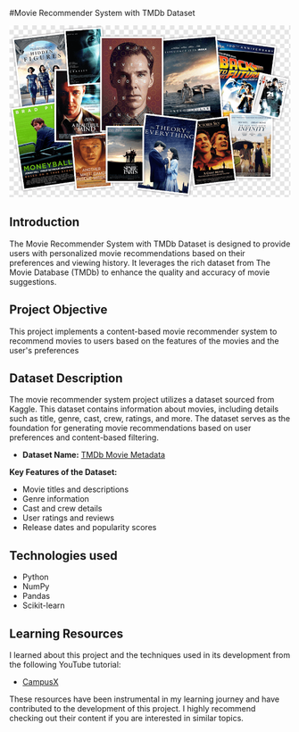 #Movie Recommender System with TMDb Dataset
<p align="center">
  <img src="https://github.com/awazbhujel/Movie-Recommender-System-Using-Python/blob/main/movies%20poster.png"  title="hover text">
</p>

## Introduction

The Movie Recommender System with TMDb Dataset is designed to provide users with personalized movie recommendations based on their preferences and viewing history. It leverages the rich dataset from The Movie Database (TMDb) to enhance the quality and accuracy of movie suggestions.

## Project Objective

This project implements a content-based movie recommender system to recommend movies to users based on the features of the movies and the user's preferences

## Dataset Description

The movie recommender system project utilizes a dataset sourced from Kaggle.
This dataset contains information about movies, including details such as title, genre, cast, crew, ratings, and more. 
The dataset serves as the foundation for generating movie recommendations based on user preferences and content-based filtering.

- **Dataset Name:** [TMDb Movie Metadata](https://www.kaggle.com/datasets/tmdb/tmdb-movie-metadata/data)

**Key Features of the Dataset:**

- Movie titles and descriptions
- Genre information
- Cast and crew details
- User ratings and reviews
- Release dates and popularity scores

## Technologies used
- Python
- NumPy
- Pandas
- Scikit-learn

## Learning Resources

I learned about this project and the techniques used in its development from the following YouTube tutorial:

- [CampusX](https://www.youtube.com/watch?v=1xtrIEwY_zY)

These resources have been instrumental in my learning journey and have contributed to the development of this project. I highly recommend checking out their content if you are interested in similar topics.



